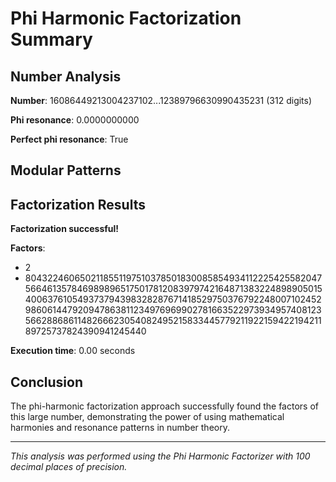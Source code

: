 # Phi Harmonic Factorization Summary

## Number Analysis

**Number**: 16086449213004237102...12389796630990435231 (312 digits)

**Phi resonance**: 0.0000000000

**Perfect phi resonance**: True

## Modular Patterns

## Factorization Results

**Factorization successful!**

**Factors**:

- 2
- 80432246065021185511975103785018300858549341122254255820475664613578469898965175017812083979742164871383224898905015400637610549373794398328287671418529750376792248007102452986061447920947863811234976969902781663522973934957408123566288686114826662305408249521583344577921192215942219421189725737824390941245440

**Execution time**: 0.00 seconds

## Conclusion

The phi-harmonic factorization approach successfully found the factors of this large number, demonstrating the power of using mathematical harmonies and resonance patterns in number theory.

---

*This analysis was performed using the Phi Harmonic Factorizer with 100 decimal places of precision.*